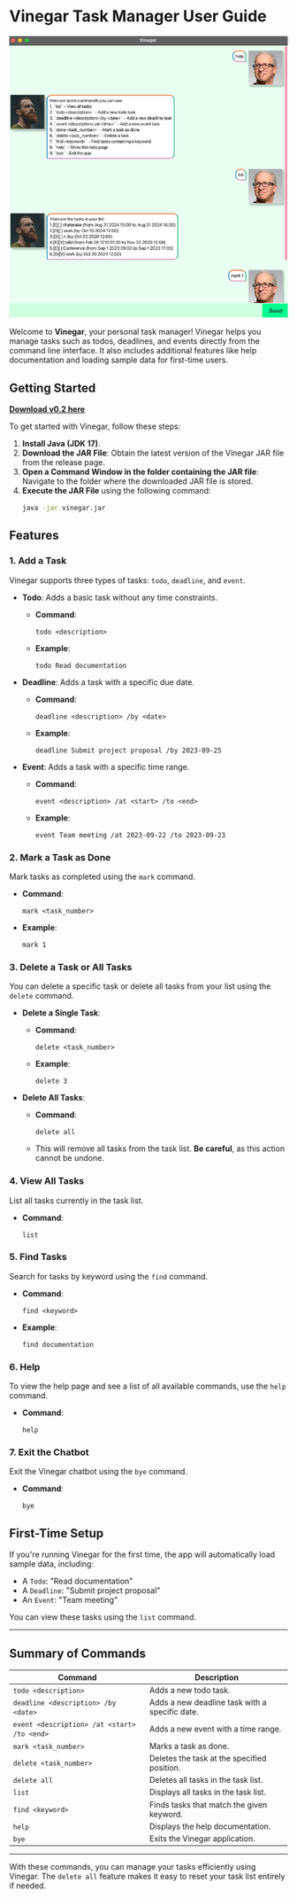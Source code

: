 # Vinegar Task Manager User Guide

![Ui.png](Ui.png)

Welcome to **Vinegar**, your personal task manager! Vinegar helps you manage tasks such as todos, deadlines, and events directly from the command line interface. It also includes additional features like help documentation and loading sample data for first-time users.

## Getting Started
**[Download v0.2 here](https://github.com/limjeremy496/ip/releases)**

To get started with Vinegar, follow these steps:

1. **Install Java (JDK 17)**.
2. **Download the JAR File**: Obtain the latest version of the Vinegar JAR file from the release page.
3. **Open a Command Window in the folder containing the JAR file**: Navigate to the folder where the downloaded JAR file is stored.
4. **Execute the JAR File** using the following command:
   ```bash
   java -jar vinegar.jar
   ```

## Features

### 1. Add a Task
Vinegar supports three types of tasks: `todo`, `deadline`, and `event`.

- **Todo**: Adds a basic task without any time constraints.
  - **Command**:
    ```
    todo <description>
    ```
  - **Example**:
    ```
    todo Read documentation
    ```

- **Deadline**: Adds a task with a specific due date.
  - **Command**:
    ```
    deadline <description> /by <date>
    ```
  - **Example**:
    ```
    deadline Submit project proposal /by 2023-09-25
    ```

- **Event**: Adds a task with a specific time range.
  - **Command**:
    ```
    event <description> /at <start> /to <end>
    ```
  - **Example**:
    ```
    event Team meeting /at 2023-09-22 /to 2023-09-23
    ```

### 2. Mark a Task as Done
Mark tasks as completed using the `mark` command.

- **Command**:
  ```
  mark <task_number>
  ```
- **Example**:
  ```
  mark 1
  ```

### 3. Delete a Task or All Tasks
You can delete a specific task or delete all tasks from your list using the `delete` command.

- **Delete a Single Task**:
  - **Command**:
    ```
    delete <task_number>
    ```
  - **Example**:
    ```
    delete 3
    ```

- **Delete All Tasks**:
  - **Command**:
    ```
    delete all
    ```
  - This will remove all tasks from the task list. **Be careful**, as this action cannot be undone.

### 4. View All Tasks
List all tasks currently in the task list.

- **Command**:
  ```
  list
  ```

### 5. Find Tasks
Search for tasks by keyword using the `find` command.

- **Command**:
  ```
  find <keyword>
  ```
- **Example**:
  ```
  find documentation
  ```

### 6. Help
To view the help page and see a list of all available commands, use the `help` command.

- **Command**:
  ```
  help
  ```

### 7. Exit the Chatbot
Exit the Vinegar chatbot using the `bye` command.

- **Command**:
  ```
  bye
  ```

## First-Time Setup

If you're running Vinegar for the first time, the app will automatically load sample data, including:
- A `Todo`: "Read documentation"
- A `Deadline`: "Submit project proposal"
- An `Event`: "Team meeting"

You can view these tasks using the `list` command.

---

## Summary of Commands

| Command                        | Description                                               |
|---------------------------------|-----------------------------------------------------------|
| `todo <description>`            | Adds a new todo task.                                     |
| `deadline <description> /by <date>` | Adds a new deadline task with a specific date.            |
| `event <description> /at <start> /to <end>` | Adds a new event with a time range.                   |
| `mark <task_number>`            | Marks a task as done.                                     |
| `delete <task_number>`          | Deletes the task at the specified position.               |
| `delete all`                    | Deletes all tasks in the task list.                       |
| `list`                          | Displays all tasks in the task list.                      |
| `find <keyword>`                | Finds tasks that match the given keyword.                 |
| `help`                          | Displays the help documentation.                         |
| `bye`                           | Exits the Vinegar application.                            |

---

With these commands, you can manage your tasks efficiently using Vinegar. The `delete all` feature makes it easy to reset your task list entirely if needed.
